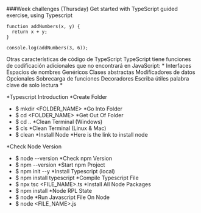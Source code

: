 
###Week challenges (Thursday)
Get started with TypeScript guided exercise, using Typescript
```assembly
function addNumbers(x, y) {
  return x + y;
}

console.log(addNumbers(3, 6));
```

Otras características de código de TypeScript
TypeScript tiene funciones de codificación adicionales que no encontrará en JavaScript:
*
Interfaces
Espacios de nombres
Genéricos
Clases abstractas
Modificadores de datos
Opcionales
Sobrecarga de funciones
Decoradores
Escriba útiles
palabra clave de solo lectura
*

*Typescript Introduction
*Create Folder
* $ mkdir <FOLDER_NAME>
*Go Into Folder
 * $ cd <FOLDER_NAME>
*Get Out Of Folder
*  $ cd ..
*Clean Terminal (Windows)
*  $ cls
*Clean Terminal (Linux & Mac)
 * $ clean
*Install Node
*Here is the link to install node

*Check Node Version
*  $ node --version
*Check npm Version
*  $ npm --version
*Start npm Project
*  $ npm init --y
*Install Typescript (local)
*  $ npm install typescript
*Compile Typescript File
*  $ npx tsc <FILE_NAME>.ts
*Install All Node Packages
*  $ npm install
*Node RPL State
*  $ node
*Run Javascript File On Node
*  $ node <FILE_NAME>.js
